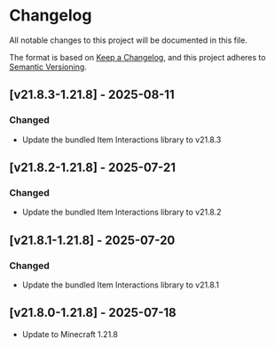 # Changelog
All notable changes to this project will be documented in this file.

The format is based on [Keep a Changelog](https://keepachangelog.com/en/1.0.0/),
and this project adheres to [Semantic Versioning](https://semver.org/spec/v2.0.0.html).

## [v21.8.3-1.21.8] - 2025-08-11

### Changed

- Update the bundled Item Interactions library to v21.8.3

## [v21.8.2-1.21.8] - 2025-07-21

### Changed

- Update the bundled Item Interactions library to v21.8.2

## [v21.8.1-1.21.8] - 2025-07-20

### Changed

- Update the bundled Item Interactions library to v21.8.1

## [v21.8.0-1.21.8] - 2025-07-18
- Update to Minecraft 1.21.8
